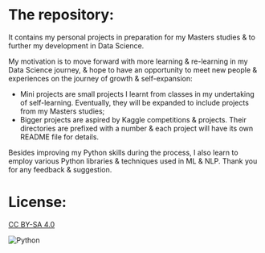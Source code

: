 # The repository:

It contains my personal projects in preparation for my Masters studies & to further my development in Data Science.

My motivation is to move forward with more learning & re-learning in my Data Science journey, & hope to have an opportunity to meet new people & experiences on the journey of growth & self-expansion:
- Mini projects are small projects I learnt from classes in my undertaking of self-learning. Eventually, they will be expanded to include projects from my Masters studies;
- Bigger projects are aspired by Kaggle competitions & projects. Their directories are prefixed with a number & each project will have its own README file for details.

Besides improving my Python skills during the process, I also learn to employ various Python libraries & techniques used in ML & NLP. Thank you for any feedback & suggestion.

# License:
[CC BY-SA 4.0](https://creativecommons.org/licenses/by-sa/4.0/)

![Python](https://img.shields.io/badge/python-3670A0?style=for-the-badge&logo=python&logoColor=ffdd54)







